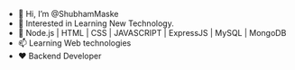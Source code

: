 - 👋 Hi, I’m @ShubhamMaske
- 🌱 Interested in Learning New Technology.
- 💞️  Node.js | HTML | CSS | JAVASCRIPT | ExpressJS | MySQL | MongoDB 
- 📫 Learning Web technologies
- ❤️ Backend Developer
<!---
ShubhamMaske/ShubhamMaske is a ✨ special ✨ repository because its `README.md` (this file) appears on your GitHub profile.
You can click the Preview link to take a look at your changes.
--->
